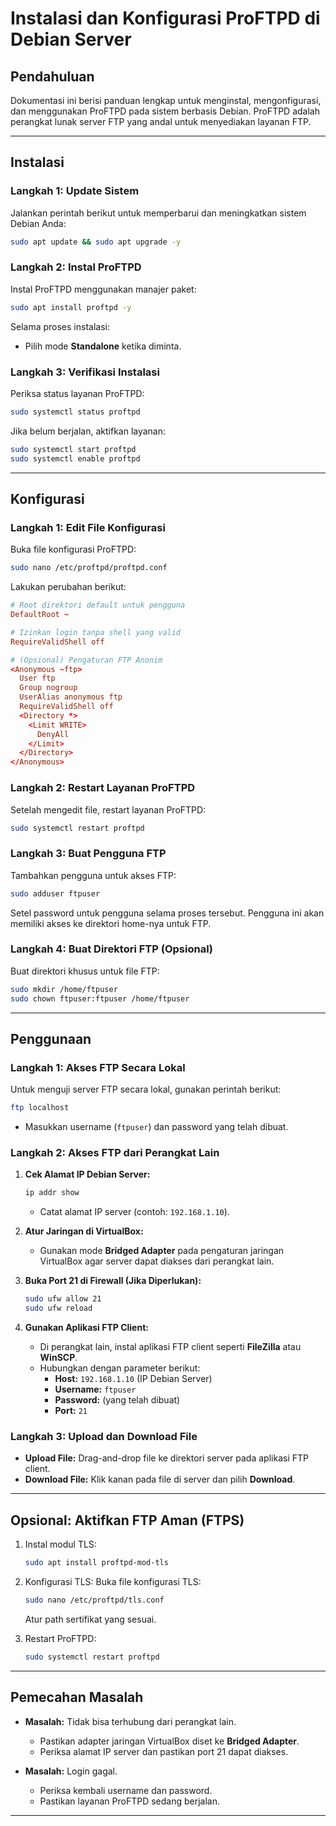 # **Instalasi dan Konfigurasi ProFTPD di Debian Server**

## **Pendahuluan**
Dokumentasi ini berisi panduan lengkap untuk menginstal, mengonfigurasi, dan menggunakan ProFTPD pada sistem berbasis Debian. ProFTPD adalah perangkat lunak server FTP yang andal untuk menyediakan layanan FTP.

---

## **Instalasi**

### **Langkah 1: Update Sistem**
Jalankan perintah berikut untuk memperbarui dan meningkatkan sistem Debian Anda:
```bash
sudo apt update && sudo apt upgrade -y
```

### **Langkah 2: Instal ProFTPD**
Instal ProFTPD menggunakan manajer paket:
```bash
sudo apt install proftpd -y
```

Selama proses instalasi:
- Pilih mode **Standalone** ketika diminta.

### **Langkah 3: Verifikasi Instalasi**
Periksa status layanan ProFTPD:
```bash
sudo systemctl status proftpd
```

Jika belum berjalan, aktifkan layanan:
```bash
sudo systemctl start proftpd
sudo systemctl enable proftpd
```

---

## **Konfigurasi**

### **Langkah 1: Edit File Konfigurasi**
Buka file konfigurasi ProFTPD:
```bash
sudo nano /etc/proftpd/proftpd.conf
```

Lakukan perubahan berikut:
```conf
# Root direktori default untuk pengguna
DefaultRoot ~

# Izinkan login tanpa shell yang valid
RequireValidShell off

# (Opsional) Pengaturan FTP Anonim
<Anonymous ~ftp>
  User ftp
  Group nogroup
  UserAlias anonymous ftp
  RequireValidShell off
  <Directory *>
    <Limit WRITE>
      DenyAll
    </Limit>
  </Directory>
</Anonymous>
```

### **Langkah 2: Restart Layanan ProFTPD**
Setelah mengedit file, restart layanan ProFTPD:
```bash
sudo systemctl restart proftpd
```

### **Langkah 3: Buat Pengguna FTP**
Tambahkan pengguna untuk akses FTP:
```bash
sudo adduser ftpuser
```

Setel password untuk pengguna selama proses tersebut. Pengguna ini akan memiliki akses ke direktori home-nya untuk FTP.

### **Langkah 4: Buat Direktori FTP (Opsional)**
Buat direktori khusus untuk file FTP:
```bash
sudo mkdir /home/ftpuser
sudo chown ftpuser:ftpuser /home/ftpuser
```

---

## **Penggunaan**

### **Langkah 1: Akses FTP Secara Lokal**
Untuk menguji server FTP secara lokal, gunakan perintah berikut:
```bash
ftp localhost
```
- Masukkan username (`ftpuser`) dan password yang telah dibuat.

### **Langkah 2: Akses FTP dari Perangkat Lain**
1. **Cek Alamat IP Debian Server:**
   ```bash
   ip addr show
   ```
   - Catat alamat IP server (contoh: `192.168.1.10`).

2. **Atur Jaringan di VirtualBox:**
   - Gunakan mode **Bridged Adapter** pada pengaturan jaringan VirtualBox agar server dapat diakses dari perangkat lain.

3. **Buka Port 21 di Firewall (Jika Diperlukan):**
   ```bash
   sudo ufw allow 21
   sudo ufw reload
   ```

4. **Gunakan Aplikasi FTP Client:**
   - Di perangkat lain, instal aplikasi FTP client seperti **FileZilla** atau **WinSCP**.
   - Hubungkan dengan parameter berikut:
     - **Host:** `192.168.1.10` (IP Debian Server)
     - **Username:** `ftpuser`
     - **Password:** (yang telah dibuat)
     - **Port:** `21`

### **Langkah 3: Upload dan Download File**
- **Upload File:** Drag-and-drop file ke direktori server pada aplikasi FTP client.
- **Download File:** Klik kanan pada file di server dan pilih **Download**.

---

## **Opsional: Aktifkan FTP Aman (FTPS)**
1. Instal modul TLS:
   ```bash
   sudo apt install proftpd-mod-tls
   ```

2. Konfigurasi TLS:
   Buka file konfigurasi TLS:
   ```bash
   sudo nano /etc/proftpd/tls.conf
   ```
   Atur path sertifikat yang sesuai.

3. Restart ProFTPD:
   ```bash
   sudo systemctl restart proftpd
   ```

---

## **Pemecahan Masalah**
- **Masalah:** Tidak bisa terhubung dari perangkat lain.
  - Pastikan adapter jaringan VirtualBox diset ke **Bridged Adapter**.
  - Periksa alamat IP server dan pastikan port 21 dapat diakses.

- **Masalah:** Login gagal.
  - Periksa kembali username dan password.
  - Pastikan layanan ProFTPD sedang berjalan.

---
